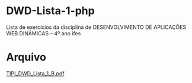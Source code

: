 # DWD-Lista-1-php
Lista de exercícios da disciplina de DESENVOLVIMENTO DE APLICAÇÕES WEB DINÂMICAS – 4º ano ifes
# Arquivo
[TIPI_DWD_Lista_1_B.pdf](https://github.com/Andre-L12/DWD-Lista-1-php/files/14441499/TIPI_DWD_Lista_1_B.pdf)
